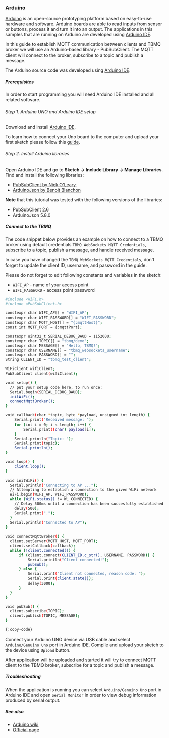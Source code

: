 ### Arduino
[Arduino](https://en.wikipedia.org/wiki/Arduino) is an open-source prototyping platform based on easy-to-use hardware and software.
Arduino boards are able to read inputs from sensor or buttons, process it and turn it into an output. The applications in this samples that are running on Arduino are developed using [Arduino IDE](https://www.arduino.cc/en/Main/Software).

In this guide to establish MQTT communication between clients and TBMQ broker we will use an Arduino-based library - PubSubClient.
The MQTT client will connect to the broker, subscribe to a topic and publish a message.

The Arduino source code was developed using [Arduino IDE](https://www.arduino.cc/en/software).

##### Prerequisites

In order to start programming you will need Arduino IDE installed and all related software.

###### Step 1. Arduino UNO and Arduino IDE setup
Download and install [Arduino IDE](https://www.arduino.cc/en/Main/Software).

To learn how to connect your Uno board to the computer and upload your first sketch please follow this [guide](https://www.arduino.cc/en/Guide/ArduinoUno).

###### Step 2. Install Arduino libraries

Open Arduino IDE and go to **Sketch -> Include Library -> Manage Libraries**.
Find and install the following libraries:

- [PubSubClient by Nick O'Leary](http://pubsubclient.knolleary.net/).
- [ArduinoJson by Benoit Blanchon](https://github.com/bblanchon/ArduinoJson)

**Note** that this tutorial was tested with the following versions of the libraries:

- PubSubClient 2.6
- ArduinoJson 5.8.0 

##### Connect to the TBMQ

The code snippet below provides an example on how to connect to a TBMQ broker using default credentials `TBMQ WebSockets MQTT Credentials`, subscribe to a topic, publish a message, and handle received message.

In case you have changed the `TBMQ WebSockets MQTT Credentials`, don't forget to update the client ID, username, and password in the guide.

Please do not forget to edit following constants and variables in the sketch:

- `WIFI_AP` - name of your access point
- `WIFI_PASSWORD` - access point password

```bash
#include <WiFi.h>
#include <PubSubClient.h>

constexpr char WIFI_AP[] = "WIFI_AP";
constexpr char WIFI_PASSWORD[] = "WIFI_PASSWORD";
constexpr char MQTT_HOST[] = "{:mqttHost}";
const int MQTT_PORT = {:mqttPort};

constexpr uint32_t SERIAL_DEBUG_BAUD = 115200U;
constexpr char TOPIC[] = "tbmq/demo";
constexpr char MESSAGE[] = "Hello, TBMQ!";
constexpr char USERNAME[] = "tbmq_websockets_username";
constexpr char PASSWORD[] = "";
String CLIENT_ID = "tbmq_test_client";

WiFiClient wifiClient;
PubSubClient client(wifiClient);

void setup() {
  // put your setup code here, to run once:
  Serial.begin(SERIAL_DEBUG_BAUD);
  initWiFi();
  connectMqttBroker();
}

void callback(char *topic, byte *payload, unsigned int length) {
    Serial.print("Received message: ");
    for (int i = 0; i < length; i++) {
        Serial.print((char) payload[i]);
    }
    Serial.println("Topic: ");
    Serial.print(topic);
    Serial.println();
}

void loop() {
    client.loop();
}

void initWiFi() {
  Serial.println("Connecting to AP ...");
  // Attempting to establish a connection to the given WiFi network
  WiFi.begin(WIFI_AP, WIFI_PASSWORD);
  while (WiFi.status() != WL_CONNECTED) {
    // Delay 500ms until a connection has been succesfully established
    delay(500);
    Serial.print(".");
  }
  Serial.println("Connected to AP");
}

void connectMqttBroker() {
  client.setServer(MQTT_HOST, MQTT_PORT);
  client.setCallback(callback);
  while (!client.connected()) {
      if (client.connect(CLIENT_ID.c_str(), USERNAME, PASSWORD)) {
          Serial.println("Client connected!");
          pubSub();  
      } else {
          Serial.print("Client not connected, reason code: ");
          Serial.print(client.state());
          delay(3000);
      }
  }  
}

void pubSub() {
  client.subscribe(TOPIC);
  client.publish(TOPIC, MESSAGE);
}

{:copy-code}
```

Connect your Arduino UNO device via USB cable and select `Arduino/Genuino Uno` port in Arduino IDE. Compile and upload your sketch to the device using `Upload` button.

After application will be uploaded and started it will try to connect MQTT client to the TBMQ broker, subscribe for a topic and publish a message.

##### Troubleshooting

When the application is running you can select `Arduino/Genuino Uno` port in Arduino IDE and open `Serial Monitor` in order to view debug information produced by serial output.

##### See also

- [Arduino wiki](https://en.wikipedia.org/wiki/Arduino)
- [Official page](https://www.arduino.cc/en/Main/ArduinoBoardUno)
